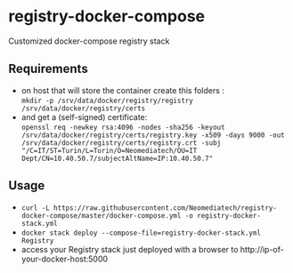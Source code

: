 # registry-docker-compose
Customized docker-compose registry stack

## Requirements
* on host that will store the container create this folders :  
`mkdir -p /srv/data/docker/registry/registry /srv/data/docker/registry/certs`  
* and get a (self-signed) certificate:  
`openssl req -newkey rsa:4096 -nodes -sha256 -keyout /srv/data/docker/registry/certs/registry.key -x509 -days 9000 -out /srv/data/docker/registry/certs/registry.crt -subj "/C=IT/ST=Turin/L=Turin/O=Neomediatech/OU=IT Dept/CN=10.40.50.7/subjectAltName=IP:10.40.50.7"`

## Usage
* `curl -L https://raw.githubusercontent.com/Neomediatech/registry-docker-compose/master/docker-compose.yml -o registry-docker-stack.yml`
* `docker stack deploy --compose-file=registry-docker-stack.yml Registry`
* access your Registry stack just deployed with a browser to http://ip-of-your-docker-host:5000
